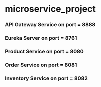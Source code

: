 # microservice_project
### API Gateway Service on port = 8888
### Eureka Server on port = 8761
### Product Service on port = 8080
### Order Service on port = 8081
### Inventory Service on port = 8082